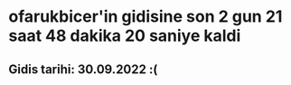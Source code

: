 # ofarukbicer'in gidisine son 2 gun 21 saat 48 dakika 20 saniye kaldi

## Gidis tarihi: 30.09.2022 :(